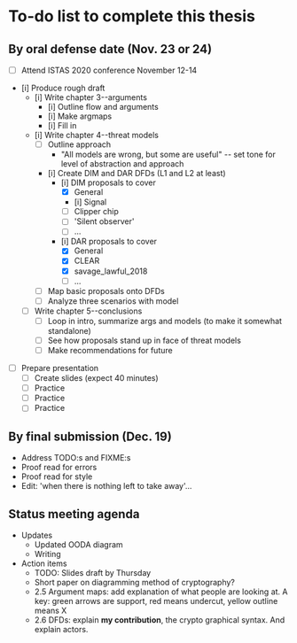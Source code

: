 # To-do list to complete this thesis

## By oral defense date (Nov. 23 or 24)

- [ ] Attend ISTAS 2020 conference November 12-14
- [i] Produce rough draft
  - [i] Write chapter 3--arguments
    - [i] Outline flow and arguments
    - [i] Make argmaps
    - [i] Fill in
  - [i] Write chapter 4--threat models
    - [ ] Outline approach
      - "All models are wrong, but some are useful" -- set tone for level of abstraction and approach
    - [i] Create DIM and DAR DFDs (L1 and L2 at least)
      - [i] DIM proposals to cover
        - [x] General
        - [i] Signal
        - [ ] Clipper chip
        - [ ] 'Silent observer'
        - [ ] ...
      - [i] DAR proposals to cover
        - [x] General
        - [x] CLEAR
        - [x] savage_lawful_2018
        - [ ] ...
    - [ ] Map basic proposals onto DFDs
    - [ ] Analyze three scenarios with model
  - [ ] Write chapter 5--conclusions
    - [ ] Loop in intro, summarize args and models (to make it somewhat standalone)
    - [ ] See how proposals stand up in face of threat models
    - [ ] Make recommendations for future
- [ ] Prepare presentation
  - [ ] Create slides (expect 40 minutes)
  - [ ] Practice
  - [ ] Practice
  - [ ] Practice

## By final submission (Dec. 19)

- Address TODO:s and FIXME:s
- Proof read for errors
- Proof read for style
- Edit: 'when there is nothing left to take away'...

## Status meeting agenda

- Updates
  - Updated OODA diagram
  - Writing
- Action items
  - TODO: Slides draft by Thursday
  - Short paper on diagramming method of cryptography?
  - 2.5 Argument maps: add explanation of what people are looking at. A key: green arrows are support, red means undercut,
      yellow outline means X
  - 2.6 DFDs: explain **my contribution**, the crypto graphical syntax. And explain actors.
